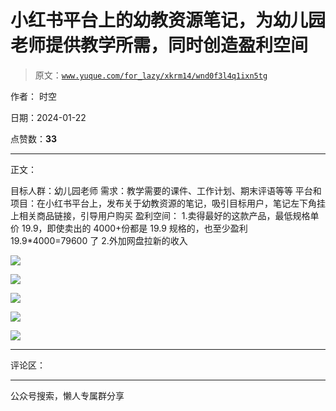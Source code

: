 # 小红书平台上的幼教资源笔记，为幼儿园老师提供教学所需，同时创造盈利空间

> 原文：[`www.yuque.com/for_lazy/xkrm14/wnd0f3l4q1ixn5tg`](https://www.yuque.com/for_lazy/xkrm14/wnd0f3l4q1ixn5tg)

作者： 时空

日期：2024-01-22

点赞数：**33**

* * *

正文：

目标人群：幼儿园老师 需求：教学需要的课件、工作计划、期末评语等等
平台和项目：在小红书平台上，发布关于幼教资源的笔记，吸引目标用户，笔记左下角挂上相关商品链接，引导用户购买 盈利空间：
1.卖得最好的这款产品，最低规格单价 19.9，即使卖出的 4000+份都是 19.9 规格的，也至少盈利 19.9*4000=79600 了 2.外加网盘拉新的收入

![](img/86ae2e6b9181a37ba17fdc9a3606bec4.png)

![](img/fe2d38975dee27d252df9afd56b6bea9.png)

![](img/7162d35ad1d80bc9b7d37c4c5eb31bac.png)

![](img/fe594e41a0ad550c55e3beaac639f8b6.png)

![](img/cc763d7ff7796bbd4eb06ac07e66171e.png)

* * *

评论区：

* * *

公众号搜索，懒人专属群分享